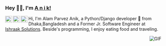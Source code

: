### Hey 👋🏽, I'm [A n i k!](https://www.facebook.com/ap1eek/) 
<a href="https://www.facebook.com/ap1eek/">
  <img align="left" alt="A n i k's Facebook" width="22px" src="https://cdn.jsdelivr.net/npm/simple-icons@3.13.0/icons/facebook.svg" />
</a>
<a href="https://www.linkedin.com/in/alamparvezanik/">
  <img align="left" alt="A n i k's LinkdeIN" width="22px" src="https://cdn.jsdelivr.net/npm/simple-icons@v3/icons/linkedin.svg" />
</a>
<a href="https://www.instagram.com/one_eek/">
  <img align="left" alt="A n i k's Instagram" width="22px" src="https://cdn.jsdelivr.net/npm/simple-icons@v3/icons/instagram.svg" />
</a>

Hi, I'm Alam Parvez Anik, a Python/Django developer 🚀 from Dhaka,Bangladesh and a Former Jr. Software Engineer at [Ishraak Solutions](https://www.ishraak.com/). Beside's programming, I enjoy eating food and traveling.

<img align="right" alt="GIF" src="https://media.giphy.com/media/836HiJc7pgzy8iNXCn/giphy.gif" />

